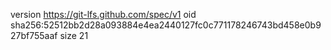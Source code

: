 version https://git-lfs.github.com/spec/v1
oid sha256:52512bb2d28a093884e4ea2440127fc0c771178246743bd458e0b927bf755aaf
size 21
